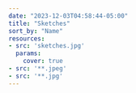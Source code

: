 ```yaml
---
date: "2023-12-03T04:58:44-05:00"
title: "Sketches"
sort_by: "Name"
resources:
- src: 'sketches.jpg'
  params:
    cover: true
- src: '**.jpeg'
- src: '**.jpg'
---
```

